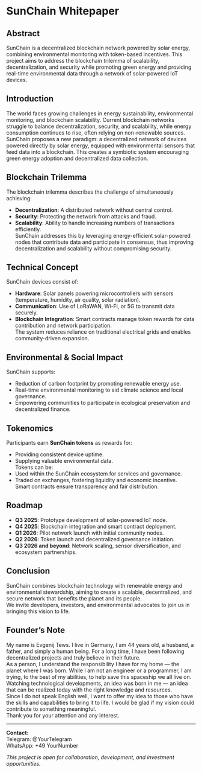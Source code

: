 # SunChain Whitepaper

## Abstract

SunChain is a decentralized blockchain network powered by solar energy, combining environmental monitoring with token-based incentives. This project aims to address the blockchain trilemma of scalability, decentralization, and security while promoting green energy and providing real-time environmental data through a network of solar-powered IoT devices.

## Introduction

The world faces growing challenges in energy sustainability, environmental monitoring, and blockchain scalability. Current blockchain networks struggle to balance decentralization, security, and scalability, while energy consumption continues to rise, often relying on non-renewable sources.  
SunChain proposes a new paradigm: a decentralized network of devices powered directly by solar energy, equipped with environmental sensors that feed data into a blockchain. This creates a symbiotic system encouraging green energy adoption and decentralized data collection.

## Blockchain Trilemma

The blockchain trilemma describes the challenge of simultaneously achieving:  
- **Decentralization**: A distributed network without central control.  
- **Security**: Protecting the network from attacks and fraud.  
- **Scalability**: Ability to handle increasing numbers of transactions efficiently.  
SunChain addresses this by leveraging energy-efficient solar-powered nodes that contribute data and participate in consensus, thus improving decentralization and scalability without compromising security.

## Technical Concept

SunChain devices consist of:  
- **Hardware**: Solar panels powering microcontrollers with sensors (temperature, humidity, air quality, solar radiation).  
- **Communication**: Use of LoRaWAN, Wi-Fi, or 5G to transmit data securely.  
- **Blockchain Integration**: Smart contracts manage token rewards for data contribution and network participation.  
The system reduces reliance on traditional electrical grids and enables community-driven expansion.

## Environmental & Social Impact

SunChain supports:  
- Reduction of carbon footprint by promoting renewable energy use.  
- Real-time environmental monitoring to aid climate science and local governance.  
- Empowering communities to participate in ecological preservation and decentralized finance.

## Tokenomics

Participants earn **SunChain tokens** as rewards for:  
- Providing consistent device uptime.  
- Supplying valuable environmental data.  
Tokens can be:  
- Used within the SunChain ecosystem for services and governance.  
- Traded on exchanges, fostering liquidity and economic incentive.  
Smart contracts ensure transparency and fair distribution.

## Roadmap

- **Q3 2025**: Prototype development of solar-powered IoT node.  
- **Q4 2025**: Blockchain integration and smart contract deployment.  
- **Q1 2026**: Pilot network launch with initial community nodes.  
- **Q2 2026**: Token launch and decentralized governance initiation.  
- **Q3 2026 and beyond**: Network scaling, sensor diversification, and ecosystem partnerships.

## Conclusion

SunChain combines blockchain technology with renewable energy and environmental stewardship, aiming to create a scalable, decentralized, and secure network that benefits the planet and its people.  
We invite developers, investors, and environmental advocates to join us in bringing this vision to life.

## Founder’s Note

My name is Evgenij Tews. I live in Germany, I am 44 years old, a husband, a father, and simply a human being. For a long time, I have been following decentralized projects and truly believe in their future.  
As a person, I understand the responsibility I have for my home — the planet where I was born. While I am not an engineer or a programmer, I am trying, to the best of my abilities, to help save this spaceship we all live on.  
Watching technological developments, an idea was born in me — an idea that can be realized today with the right knowledge and resources.  
Since I do not speak English well, I want to offer my idea to those who have the skills and capabilities to bring it to life. I would be glad if my vision could contribute to something meaningful.  
Thank you for your attention and any interest.

---

**Contact:**  
Telegram: @YourTelegram  
WhatsApp: +49 YourNumber


*This project is open for collaboration, development, and investment opportunities.*
